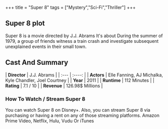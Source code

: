 +++
title = "Super 8"
tags = ["Mystery","Sci-Fi","Thriller"]
+++
## Super 8 plot
Super 8 is a movie directed by J.J. Abrams It's about During the summer of 1979, a group of friends witness a train crash and investigate subsequent unexplained events in their small town.
## Cast And Summary
| **Director**      | J.J. Abrams |
    | :---        |    :----:   |
    |  **Actors** | Elle Fanning, AJ Michalka, Kyle Chandler, Joel Courtney |
    | **Year**   | 2011    |
    |  **Runtime** | 112 Minutes |
    |  **Rating** | 7.1 / 10 | 
    |  **Revenue** | 126.98$ Millions |
### How To Watch / Stream Super 8
You can watch Super 8 on Disney+.
Also, you can stream Super 8 via purchasing or having a rent on any of those streaming platforms.
Amazon Prime Video, Netflix, Hulu, Vudu Or iTunes